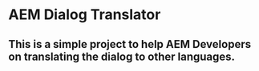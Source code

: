 # AEM Dialog Translator

## This is a simple project to help AEM Developers on translating the dialog to other languages.
